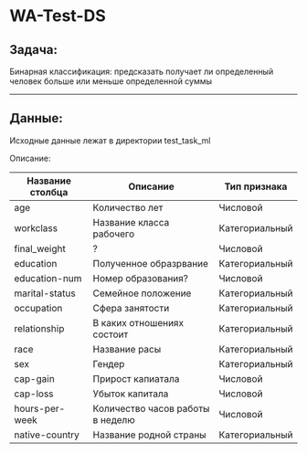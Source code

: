 # WA-Test-DS

## __Задача__:

Бинарная классификация: предсказать получает ли определенный человек больше или меньше определенной суммы

------------------------------------------------------------------------------------------------------------------

## __Данные__: 

Исходные данные лежат в директории test_task_ml

Описание:

| Название столбца | Описание | Тип признака |
| ------ | ------ | ------ |
| age | Количество лет | Числовой |
| workclass | Название класса рабочего | Категориальный |
| final_weight | ? | Числовой |
| education | Полученное образрвание | Категориальный |
| education-num | Номер образования? | Числовой |
| marital-status | Семейное положение | Категориальный |
| occupation | Сфера занятости | Категориальный |
| relationship | В каких отношениях состоит | Категориальный |
| race | Название расы | Категориальный |
| sex | Гендер | Категориальный |
| cap-gain | Прирост капиатала | Числовой |
| cap-loss | Убыток капитала | Числовой |
| hours-per-week | Количество часов работы в неделю | Числовой |
| native-country | Название родной страны | Категориальный |

